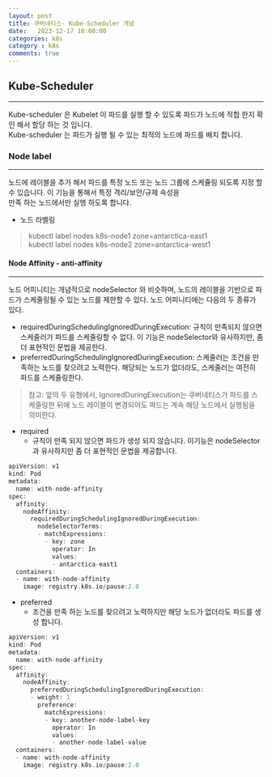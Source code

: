 ```yaml
---
layout: post
title: 쿠버네티스- Kube-Scheduler 개념
date:   2023-12-17 10:00:00
categories: k8s
category : k8s
comments: true 
---
```


## Kube-Scheduler

---
Kube-scheduler 은 Kubelet 이 파드를 실행 할 수 있도록 파드가 노드에 적합 한지 확인 해서 할당 하는 것 입니다.  
Kube-scheduler 는 파드가 실행 될 수 있는 최적의 노드에 파드를 배치 합니다.  


### Node label

---

노드에 레이블을 추가 해서 파드를 특정 노드 또는 노드 그룹에 스케쥴링 되도록 지정 할 수 있습니다. 이 기능을 통해서 특정 격리/보안/규제 속성을  
만족 하는 노드에서만 실행 하도록 합니다.

* 노드 라벨링
> kubectl label nodes k8s-node1 zone=antarctica-east1  
  kubectl label nodes k8s-node2 zone=antarctica-west1

#### Node Affinity - anti-affinity

---

노드 어피니티는 개념적으로 nodeSelector 와 비슷하며, 노드의 레이블을 기반으로 파드가 스케줄링될 수 있는 노드를 제한할 수 있다. 노드 어피니티에는 다음의 두 종류가 있다.

- requiredDuringSchedulingIgnoredDuringExecution: 규칙이 만족되지 않으면 스케줄러가 파드를 스케줄링할 수 없다. 이 기능은 nodeSelector와 유사하지만, 좀 더 표현적인 문법을 제공한다.
- preferredDuringSchedulingIgnoredDuringExecution: 스케줄러는 조건을 만족하는 노드를 찾으려고 노력한다. 해당되는 노드가 없더라도, 스케줄러는 여전히 파드를 스케줄링한다.

> 참고: 앞의 두 유형에서, IgnoredDuringExecution는 쿠버네티스가 파드를 스케줄링한 뒤에 노드 레이블이 변경되어도 파드는 계속 해당 노드에서 실행됨을 의미한다.

* required
  * 규칙이 만족 되지 않으면 파드가 생성 되지 않습니다. 이기능은 nodeSelector과 유사하지만 좀 더 표현적인 문법을 제공합니다.

```go
apiVersion: v1
kind: Pod
metadata:
  name: with-node-affinity
spec:
  affinity:
    nodeAffinity:
      requiredDuringSchedulingIgnoredDuringExecution:
        nodeSelectorTerms:
        - matchExpressions:
          - key: zone
            operator: In
            values:
            - antarctica-east1
  containers:
  - name: with-node-affinity
    image: registry.k8s.io/pause:2.0
```

* preferred
  * 조건을 만족 하는 노드를 찾으려고 노력하지만 해당 노드가 없더라도 파드를 생성 합니다.

```go
apiVersion: v1
kind: Pod
metadata:
  name: with-node-affinity
spec:
  affinity:
    nodeAffinity:
      preferredDuringSchedulingIgnoredDuringExecution:
      - weight: 1
        preference:
          matchExpressions:
          - key: another-node-label-key
            operator: In
            values:
            - another-node-label-value
  containers:
  - name: with-node-affinity
    image: registry.k8s.io/pause:2.0
```

